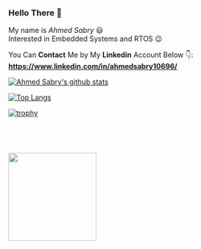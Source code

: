 ### Hello There 👋

My name is *Ahmed Sabry* :smiley: <br>
Interested in Embedded Systems and RTOS :wink: <br>

You Can **Contact** Me by My **Linkedin** Account Below 👇: <br>
**https://www.linkedin.com/in/ahmedsabry10696/**

[![Ahmed Sabry's github stats](https://github-readme-stats.vercel.app/api?username=AhmedSabry10696)](https://github.com/anuraghazra/github-readme-stats)

[![Top Langs](https://github-readme-stats.vercel.app/api/top-langs/?username=AhmedSabry10696&layout=compact)](https://github.com/anuraghazra/github-readme-stats)

[![trophy](https://github-profile-trophy.vercel.app/?username=AhmedSabry10696)](https://github.com/AhmedSabry10696/github-profile-trophy)

<br>
<div align="left" style="margin: 40px 0">
    <a href="https://github.com/antonkomarev/github-profile-views-counter">
        <img width="175px" src="https://komarev.com/ghpvc/?username=AhmedSabry10696&color=DE002D">
    </a>
</div>


